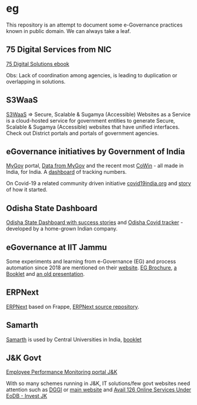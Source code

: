 # eg
This repository is an attempt to document some e-Governance practices known in public domain. We can always take a leaf.   


## 75 Digital Services from NIC 
[75 Digital Solutions ebook](https://75dsn.nic.in/)   


Obs: Lack of coordination among agencies, is leading to duplication or overlapping in solutions.   


## S3WaaS 
[S3WaaS](https://s3waas.gov.in/) => Secure, Scalable & Sugamya (Accessible) Websites as a Service is a cloud-hosted service for government entities to generate Secure, Scalable & Sugamya (Accessible) websites that have unified interfaces. Check out District portals and portals of government agencies.    


## eGovernance initiatives by Government of India
[MyGov](https://www.mygov.in/) portal, [Data from MyGov](https://data.gov.in/) and the recent most [CoWin](https://www.cowin.gov.in/) - all made in India, for India. A [dashboard](https://dashboard.cowin.gov.in/) of tracking numbers.   

On Covid-19 a related community driven initiative [covid19india.org](https://www.covid19india.org/) and [story](https://blog.covid19india.org/2020/03/14/init/) of how it started.   

## Odisha State Dashboard 
[Odisha State Dashboard with success stories](https://statedashboard.odisha.gov.in/Pages/successStories) and [Odisha Covid tracker](https://statedashboard.odisha.gov.in/) - developed by a home-grown Indian company.   


## eGovernance at IIT Jammu 
Some experiments and learning from e-Governance (EG) and process automation since 2018 are mentioned on their [website](https://iitjammu.ac.in/eg). [EG Brochure](https://drive.google.com/file/d/16g5_HIScd0YXbb93EWWu505NVhUiK44d/view), [a Booklet](https://drive.google.com/file/d/1DCz7HfI7KTeKM_UNSK3OjAsp5C1j0usJ/view) and [an old presentation](https://drive.google.com/file/d/1hKmxvwEsFm9TKcW-6Ma6poGtNMM6silK/view).   

## ERPNext 
[ERPNext](https://erpnext.com/open-source-education) based on Frappe, [ERPNext source repository](https://github.com/frappe/erpnext).    


## Samarth 
[Samarth](https://samarth.edu.in/) is used by Central Universities in India, [booklet](https://samarth.edu.in/pdf/samarth-egov-booklet.pdf)   


## J&K Govt 
[Employee Performance Monitoring portal J&K](https://epm.jk.gov.in/)    

With so many schemes running in J&K, IT solutions/few govt websites need attention such as [DGGI](https://jk.gov.in/jammukashmir/?q=search/node/dggi) or [main website](https://jk.gov.in/) and [Avail 126 Online Services Under EoDB - Invest JK](https://www.investjk.in/)    
